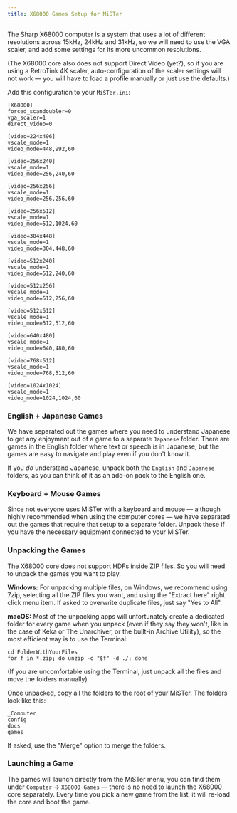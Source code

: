 ```yaml
---
title: X68000 Games Setup for MiSTer
--- 
```


The Sharp X68000 computer is a system that uses a lot of different resolutions across 15kHz, 24kHz and 31kHz, so we will need to use the VGA scaler, and add some settings for its more uncommon resolutions.

(The X68000 core also does not support Direct Video (yet?), so if you are using a RetroTink 4K scaler, auto-configuration of the scaler settings will not work — you will have to load a profile manually or just use the defaults.)

Add this configuration to your `MiSTer.ini`:
```
[X68000]
forced_scandoubler=0
vga_scaler=1
direct_video=0

[video=224x496]
vscale_mode=1
video_mode=448,992,60

[video=256x240]
vscale_mode=1
video_mode=256,240,60

[video=256x256]
vscale_mode=1
video_mode=256,256,60

[video=256x512]
vscale_mode=1
video_mode=512,1024,60

[video=304x448]
vscale_mode=1
video_mode=304,448,60

[video=512x240]
vscale_mode=1
video_mode=512,240,60

[video=512x256]
vscale_mode=1
video_mode=512,256,60

[video=512x512]
vscale_mode=1
video_mode=512,512,60

[video=640x480]
vscale_mode=1
video_mode=640,480,60

[video=768x512]
vscale_mode=1
video_mode=768,512,60

[video=1024x1024]
vscale_mode=1
video_mode=1024,1024,60
```

### English + Japanese Games

We have separated out the games where you need to understand Japanese to get any enjoyment out of a game to a separate `Japanese` folder. There are games in the English folder where text or speech is in Japanese, but the games are easy to navigate and play even if you don't know it.

If you *do* understand Japanese, unpack both the `English` and `Japanese` folders, as you can think of it as an add-on pack to the English one.

### Keyboard + Mouse Games

Since not everyone uses MiSTer with a keyboard and mouse — although highly recommended when using the computer cores — we have separated out the games that require that setup to a separate folder. Unpack these if you have the necessary equipment connected to your MiSTer.

### Unpacking the Games

The X68000 core does not support HDFs inside ZIP files. So you will need to unpack the games you want to play.

**Windows:** For unpacking multiple files, on Windows, we recommend using 7zip, selecting all the ZIP files you want, and using the "Extract here" right click menu item. If asked to overwrite duplicate files, just say "Yes to All".

**macOS:** Most of the unpacking apps will unfortunately create a dedicated folder for every game when you unpack (even if they say they won't, like in the case of Keka or The Unarchiver, or the built-in Archive Utility), so the most efficient way is to use the Terminal:

```
cd FolderWithYourFiles
for f in *.zip; do unzip -o "$f" -d ./; done
````

(If you are uncomfortable using the Terminal, just unpack all the files and move the folders manually)

Once unpacked, copy all the folders to the root of your MiSTer. The folders look like this:

```
_Computer
config
docs
games
```

If asked, use the "Merge" option to merge the folders.

### Launching a Game

The games will launch directly from the MiSTer menu, you can find them under `Computer` → `X68000 Games` — there is no need to launch the X68000 core separately. Every time you pick a new game from the list, it will re-load the core and boot the game.


<script>
        document.addEventListener("DOMContentLoaded", function () {
            // Select h3 and below
            const headings = document.querySelectorAll("h3[id], h4[id], h5[id], h6[id]");

            headings.forEach((heading) => {
                // Make the heading clickable
                heading.classList.add("clickable-heading");

                // Add a click event listener that will navigate to the anchor link
                heading.addEventListener("click", function () {
                    const slug = heading.id;
                    window.location.hash = `#${slug}`;
                });

                // Add a visual indicator (e.g., a link icon that appears on hover)
                const linkIcon = document.createElement("span");
                linkIcon.innerHTML = " 🔗";
                linkIcon.style.opacity = "0";
                linkIcon.style.transition = "opacity 0.2s";
                linkIcon.style.fontSize = "80%";

                heading.appendChild(linkIcon);

                // Show the link icon when hovering over the heading
                heading.addEventListener("mouseover", () => {
                    linkIcon.style.opacity = "1";
                });
                heading.addEventListener("mouseout", () => {
                    linkIcon.style.opacity = "0";
                });
            });
        });
</script>
